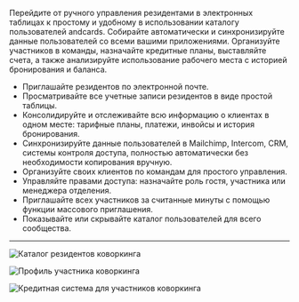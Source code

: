 Перейдите от ручного управления резидентами в электронных таблицах к простому и удобному в использовании каталогу пользователей andcards. Собирайте автоматически и синхронизируйте данные пользователей со всеми вашими приложениями. Организуйте участников в команды, назначайте кредитные планы, выставляйте счета, а также анализируйте использование рабочего места с историей бронирования и баланса.

- Приглашайте резидентов по электронной почте.
- Просматривайте все учетные записи резидентов в виде простой таблицы.
- Консолидируйте и отслеживайте всю информацию о клиентах в одном месте: тарифные планы, платежи, инвойсы и история бронирования.
- Синхронизируйте данные пользователей в Mailchimp, Intercom, CRM, системы контроля доступа, полностью автоматически без необходимости копирования вручную.
- Организуйте своих клиентов по командам для простого управления.
- Управляйте правами доступа: назначайте роль гостя, участника или менеджера отделения.
- Приглашайте всех участников за считанные минуты с помощью функции массового приглашения.
- Показывайте или скрывайте каталог пользователей для всего сообщества.

---

![Каталог резидентов коворкинга](https://s3.ap-northeast-2.amazonaws.com/marketing.feature.andcards.com/directory-members.jpg|height=1080,width=1920)


![Профиль участника коворкинга](https://s3.ap-northeast-2.amazonaws.com/marketing.feature.andcards.com/directory-profile.jpg|height=1080,width=1920)


![Кредитная система для участников коворкинга](https://s3.ap-northeast-2.amazonaws.com/marketing.feature.andcards.com/directory-credits.jpg|height=1080,width=1920)